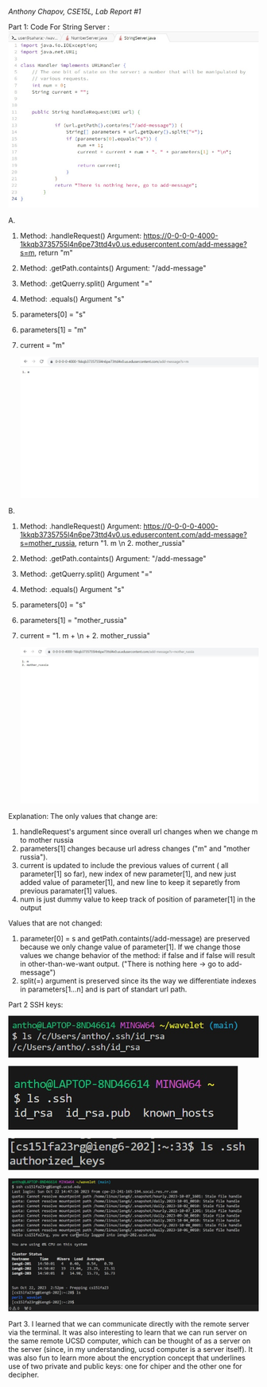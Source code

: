 _Anthony Chapov, CSE15L, Lab Report #1_

Part 1:
Code For String Server :
![StringServer](singleserver.jpg)

A.
  1. Method: .handleRequest()     Argument: https://0-0-0-0-4000-1kkqb3735755l4n6pe73ttd4v0.us.edusercontent.com/add-message?s=m, return "m"
  2. Method: .getPath.containts() Argument: "/add-message"
  3. Method: .getQuerry.split()   Argument "="
  4. Method: .equals()            Argument "s"
  5. parameters[0] = "s"
  6. parameters[1] = "m"
  7. current = "m"
     
     ![first run](scr1.jpg)
  
B.
  1. Method: .handleRequest()     Argument: https://0-0-0-0-4000-1kkqb3735755l4n6pe73ttd4v0.us.edusercontent.com/add-message?s=mother_russia, return "1. m \n 2. mother_russia"
  2. Method: .getPath.containts() Argument: "/add-message"
  3. Method: .getQuerry.split()   Argument "="
  4. Method: .equals()            Argument "s"
  5. parameters[0] = "s"
  6. parameters[1] = "mother_russia"
  7. current = "1. m + \n + 2. mother_russia"

     ![second run](scr2.jpg)

Explanation: 
The only values that change are:
 1. handleRequest's argument since overall url changes when we change m to mother russia
 2. parameters[1] changes because url adress changes ("m" and "mother russia").
 3. current is updated to include the previous values of current ( all parameter[1] so far), new index of new parameter[1],
    and new just added value of parameter[1], and new line to keep it separetly from previous paramater[1] values.
 4. num is just dummy value to keep track of position of parameter[1] in the output
   
 Values that are not changed:
 1. parameter[0] = s and getPath.containts(/add-message) are preserved because we only change value of parameter[1]. If we change those values we change behavior of the method: if false and if false will result in other-than-we-want output. ("There is nothing here -> go to add-message")
 2. split(=) argument is preserved since its the way we differentiate indexes in parameters[1...n] and is part of standart url path. 

 

 

 Part 2 SSH keys: 
 
 ![private key](private.jpg)
 
 ![private key](private2.jpg)

 ![public key](public.jpg)

 ![terminal](login.jpg)
 


 Part 3. 
 I learned that we can communicate directly with the remote server via the terminal. It was also interesting to learn that we can run server on the same remote UCSD computer, which can be thought of as a server on the server (since, in my understanding, ucsd computer is a server itself). It was also fun to learn more about the encryption concept that underlines use of two private and public keys: one for chiper and the other one for decipher.  
 

